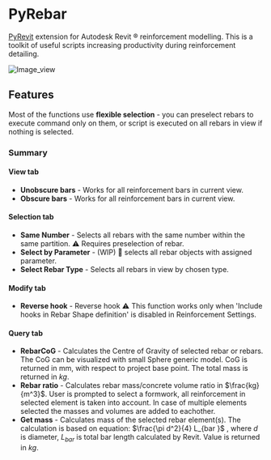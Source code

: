 # PyRebar
[PyRevit](https://github.com/pyrevitlabs/pyRevit/tree/master) extension for Autodesk Revit :registered: reinforcement modelling. 
This is a toolkit of useful scripts increasing productivity during reinforcement detailing.

![Image_view](https://ibb.co/090gtSs)

## Features
Most of the functions use **flexible selection** - you can preselect rebars to execute command only on them, or script is executed on all rebars in view if nothing is selected.

### Summary
#### View tab
- **Unobscure bars** - Works for all reinforcement bars in current view.
- **Obscure bars**  - Works for all reinforcement bars in current view.

#### Selection tab
- **Same Number** - Selects all rebars with the same number within the same partition. :warning: Requires preselection of rebar.
- **Select by Parameter** - (WIP) :construction: selects all rebar objects with assigned parameter.
- **Select Rebar Type** - Selects all rebars in view by chosen type.

#### Modify tab
- **Reverse hook** - Reverse hook :warning: This function works only when 'Include hooks in Rebar Shape definition' is disabled in Reinforcement Settings.

#### Query tab
- **RebarCoG** - Calculates the Centre of Gravity of selected rebar or rebars. The CoG can be visualized with small Sphere generic model. CoG is returned in mm, with respect to project base point. The total mass is returned in $kg$.
- **Rebar ratio** - Calculates rebar mass/concrete volume ratio in $\frac{kg}{m^3}$. User is prompted to select a formwork, all reinforcement in selected element is taken into account. In case of multiple elements selected the masses and volumes are added to eachother.
- **Get mass** - Calculates mass of the selected rebar element(s). The calculation is based on equation: $\frac{\pi d^2}{4} L_{bar }$ , where $d$ is diameter, $L_{bar}$ is total bar length calculated by Revit. Value is returned in $kg$.



